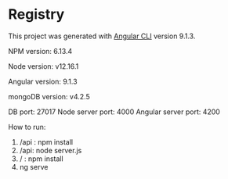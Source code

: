 # Registry

This project was generated with [Angular CLI](https://github.com/angular/angular-cli) version 9.1.3.

NPM version: 6.13.4

Node version: v12.16.1

Angular version: 9.1.3

mongoDB version: v4.2.5

DB port: 27017
Node server port: 4000
Angular server port: 4200

How to run:
1. /api : npm install
2. /api: node server.js
3. / : npm install
4. ng serve

